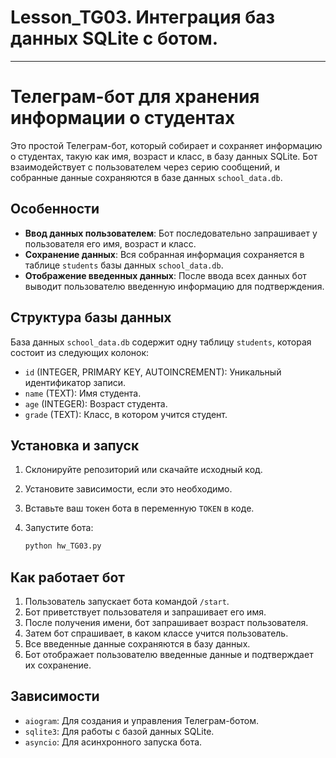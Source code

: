 # Lesson_TG03. Интеграция баз данных SQLite с ботом.

---

# Телеграм-бот для хранения информации о студентах

Это простой Телеграм-бот, который собирает и сохраняет информацию о студентах, такую как имя, возраст и класс, в базу данных SQLite. Бот взаимодействует с пользователем через серию сообщений, и собранные данные сохраняются в базе данных `school_data.db`.

## Особенности

- **Ввод данных пользователем**: Бот последовательно запрашивает у пользователя его имя, возраст и класс.
- **Сохранение данных**: Вся собранная информация сохраняется в таблице `students` базы данных `school_data.db`.
- **Отображение введенных данных**: После ввода всех данных бот выводит пользователю введенную информацию для подтверждения.

## Структура базы данных

База данных `school_data.db` содержит одну таблицу `students`, которая состоит из следующих колонок:

- `id` (INTEGER, PRIMARY KEY, AUTOINCREMENT): Уникальный идентификатор записи.
- `name` (TEXT): Имя студента.
- `age` (INTEGER): Возраст студента.
- `grade` (TEXT): Класс, в котором учится студент.

## Установка и запуск

1. Склонируйте репозиторий или скачайте исходный код.
2. Установите зависимости, если это необходимо.
3. Вставьте ваш токен бота в переменную `TOKEN` в коде.
4. Запустите бота:

   ```bash
   python hw_TG03.py
   ```

## Как работает бот

1. Пользователь запускает бота командой `/start`.
2. Бот приветствует пользователя и запрашивает его имя.
3. После получения имени, бот запрашивает возраст пользователя.
4. Затем бот спрашивает, в каком классе учится пользователь.
5. Все введенные данные сохраняются в базу данных.
6. Бот отображает пользователю введенные данные и подтверждает их сохранение.

## Зависимости

- `aiogram`: Для создания и управления Телеграм-ботом.
- `sqlite3`: Для работы с базой данных SQLite.
- `asyncio`: Для асинхронного запуска бота.


